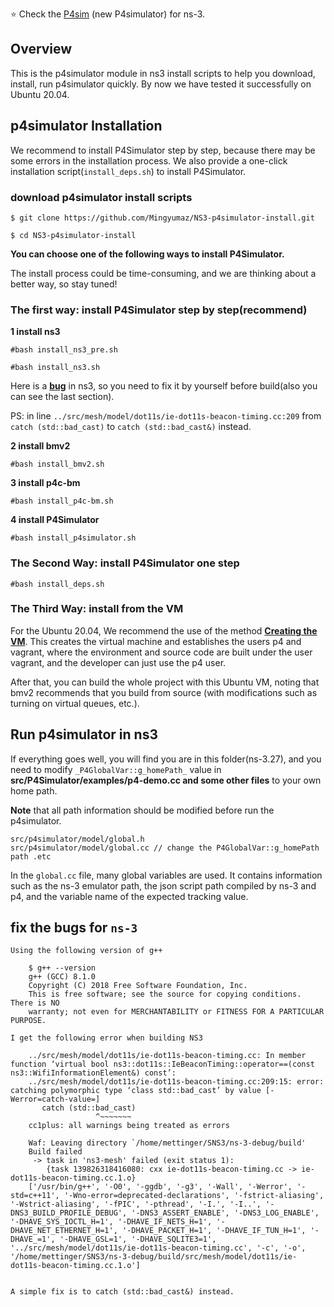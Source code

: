 ⭐ Check the [P4sim](https://github.com/HapCommSys/p4sim) (new P4simulator) for ns-3. 

## Overview

This is the p4simulator module in ns3 install scripts to help you download, install, run p4simulator quickly. By now we have tested it successfully on Ubuntu 20.04.

## p4simulator Installation

We recommend to install P4Simulator step by step, because there may be some errors in the installation process. We also provide a one-click installation script(`install_deps.sh`) to install P4Simulator. 

### download p4simulator install scripts

   `$ git clone https://github.com/Mingyumaz/NS3-p4simulator-install.git`   

   `$ cd NS3-p4simulator-install`

**You can choose one of the following ways to install P4Simulator.** 

The install process could be time-consuming, and we are thinking about a better way, so stay tuned!

### The first way: install P4Simulator step by step(recommend)

**1 install ns3**

`#bash install_ns3_pre.sh`

`#bash install_ns3.sh`

Here is a **[bug](https://www.nsnam.org/bugzilla/show_bug.cgi?id=2917)** in ns3, so you need to fix it by yourself before build(also you can see the last section).

PS: in line `../src/mesh/model/dot11s/ie-dot11s-beacon-timing.cc:209` from `catch (std::bad_cast)` to `catch (std::bad_cast&)` instead.

**2 install bmv2**

`#bash install_bmv2.sh`

**3 install p4c-bm**

`#bash install_p4c-bm.sh`

**4 install P4Simulator**

`#bash install_p4simulator.sh`

### The Second Way: install P4Simulator one step

`#bash install_deps.sh`

### The Third Way: install from the VM

For the Ubuntu 20.04, We recommend the use of the method **[Creating the VM](https://github.com/p4lang/tutorials/tree/master/vm-ubuntu-20.04)**. This creates the virtual machine and establishes the users p4 and vagrant, where the environment and source code are built under the user vagrant, and the developer can just use the p4 user.

After that, you can build the whole project with this Ubuntu VM, noting that bmv2 recommends that you build from source (with modifications such as turning on virtual queues, etc.).

## Run p4simulator in ns3

If everything goes well, you will find you are in this folder(ns-3.27), and you need to modify `_P4GlobalVar::g_homePath_` value in **src/P4Simulator/examples/p4-demo.cc and some other files** to your own home path.

**Note** that all path information should be modified before run the p4simulator.

```
src/p4simulator/model/global.h 
src/p4simulator/model/global.cc // change the P4GlobalVar::g_homePath path .etc
```

In the `global.cc` file, many global variables are used. It contains information such as the ns-3 emulator path, the json script path compiled by ns-3 and p4, and the variable name of the expected tracking value.


## fix the bugs for `ns-3`

```
Using the following version of g++

    $ g++ --version
    g++ (GCC) 8.1.0
    Copyright (C) 2018 Free Software Foundation, Inc.
    This is free software; see the source for copying conditions.  There is NO
    warranty; not even for MERCHANTABILITY or FITNESS FOR A PARTICULAR PURPOSE.

I get the following error when building NS3

    ../src/mesh/model/dot11s/ie-dot11s-beacon-timing.cc: In member function ‘virtual bool ns3::dot11s::IeBeaconTiming::operator==(const ns3::WifiInformationElement&) const’:
    ../src/mesh/model/dot11s/ie-dot11s-beacon-timing.cc:209:15: error: catching polymorphic type ‘class std::bad_cast’ by value [-Werror=catch-value=]
       catch (std::bad_cast)
                   ^~~~~~~~
    cc1plus: all warnings being treated as errors

    Waf: Leaving directory `/home/mettinger/SNS3/ns-3-debug/build'
    Build failed
     -> task in 'ns3-mesh' failed (exit status 1):
	    {task 139826318416080: cxx ie-dot11s-beacon-timing.cc -> ie-dot11s-beacon-timing.cc.1.o}
    ['/usr/bin/g++', '-O0', '-ggdb', '-g3', '-Wall', '-Werror', '-std=c++11', '-Wno-error=deprecated-declarations', '-fstrict-aliasing', '-Wstrict-aliasing', '-fPIC', '-pthread', '-I.', '-I..', '-DNS3_BUILD_PROFILE_DEBUG', '-DNS3_ASSERT_ENABLE', '-DNS3_LOG_ENABLE', '-DHAVE_SYS_IOCTL_H=1', '-DHAVE_IF_NETS_H=1', '-DHAVE_NET_ETHERNET_H=1', '-DHAVE_PACKET_H=1', '-DHAVE_IF_TUN_H=1', '-DHAVE_=1', '-DHAVE_GSL=1', '-DHAVE_SQLITE3=1', '../src/mesh/model/dot11s/ie-dot11s-beacon-timing.cc', '-c', '-o', '/home/mettinger/SNS3/ns-3-debug/build/src/mesh/model/dot11s/ie-dot11s-beacon-timing.cc.1.o']


A simple fix is to catch (std::bad_cast&) instead.
```


